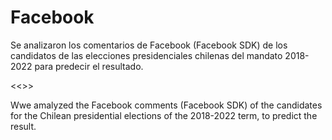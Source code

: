 # Facebook

Se analizaron los comentarios de Facebook (Facebook SDK) de los candidatos de las elecciones presidenciales chilenas del mandato 2018-2022 para predecir el resultado.

<<>>

Wwe amalyzed the Facebook comments (Facebook SDK) of the candidates for the Chilean presidential elections of the 2018-2022 term, to predict the result.
